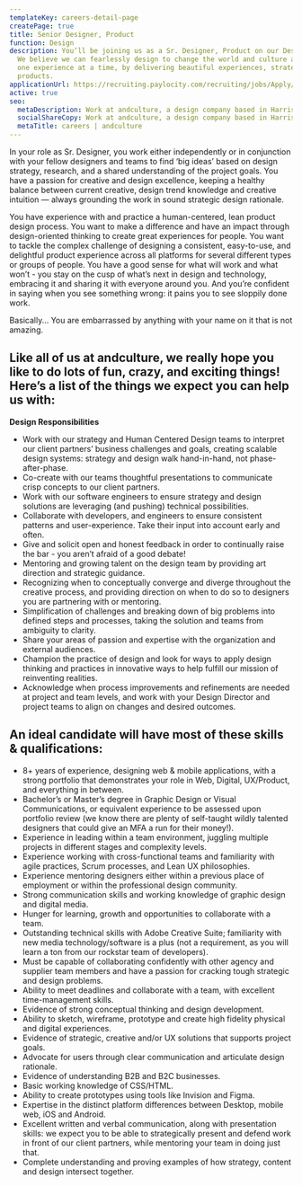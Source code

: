 ```yaml
---
templateKey: careers-detail-page
createPage: true
title: Senior Designer, Product
function: Design
description: You’ll be joining us as a Sr. Designer, Product on our Design team.
  We believe we can fearlessly design to change the world and culture around us,
  one experience at a time, by delivering beautiful experiences, strategies, and
  products.
applicationUrl: https://recruiting.paylocity.com/recruiting/jobs/Apply/499291/andculture-Inc/Sr-Designer-Product
active: true
seo:
  metaDescription: Work at andculture, a design company based in Harrisburg, PA
  socialShareCopy: Work at andculture, a design company based in Harrisburg, PA
  metaTitle: careers | andculture
---
```

In your role as Sr. Designer, you work either independently or in conjunction with your fellow designers and teams to  find ‘big ideas’ based on design strategy, research, and a shared understanding of the project goals. You have a passion for creative and design excellence, keeping a healthy balance between current creative, design trend knowledge and creative intuition — always grounding the work in sound strategic design rationale. 

You have experience with and practice a human-centered, lean product design process. You want to make a difference and have an impact through design-oriented thinking to create great experiences for people. You want to tackle the complex challenge of designing a consistent, easy-to-use, and delightful product experience across all platforms for several different types or groups of people. You have a good sense for what will work and what won’t - you stay on the cusp of what’s next in design and technology, embracing it and sharing it with everyone around you. And you’re confident in saying when you see something wrong: it pains you to see sloppily done work.

Basically... You are embarrassed by anything with your name on it that is not amazing.


## Like all of us at andculture, we really hope you like to do lots of fun, crazy, and exciting things! Here’s a list of the things we expect you can help us with:

**Design Responsibilities**
* Work with our strategy and Human Centered Design teams to interpret our client partners’ business challenges and goals, creating scalable design systems: strategy and design walk hand-in-hand, not phase-after-phase.
* Co-create with our teams thoughtful presentations to communicate crisp concepts to our client partners.
* Work with our software engineers to ensure strategy and design solutions are leveraging (and pushing) technical possibilities.
* Collaborate with developers, and engineers to ensure consistent patterns and user-experience. Take their input into account early and often.
* Give and solicit open and honest feedback in order to continually raise the bar  - you aren’t afraid of a good debate!
* Mentoring and growing talent on the design team by providing art direction and strategic guidance.
* Recognizing when to conceptually converge and diverge throughout the creative process, and providing direction on when to do so to designers you are partnering with or mentoring.
* Simplification of challenges and breaking down of big problems into defined steps and processes, taking the solution and teams from ambiguity to clarity.
* Share your areas of passion and expertise with the organization and external audiences. 
* Champion the practice of design and look for ways to apply design thinking and practices in innovative ways to help fulfill our mission of reinventing realities. 
* Acknowledge when process improvements and refinements are needed at project and team levels, and work with your Design Director and project teams to align on changes and desired outcomes.

## An ideal candidate will have most of these skills & qualifications:

* 8+ years of experience, designing web & mobile applications, with a strong portfolio that demonstrates your role in Web, Digital, UX/Product, and everything in between. 
* Bachelor’s or Master’s degree in Graphic Design or Visual Communications, or equivalent experience to be assessed upon portfolio review (we know there are plenty of self-taught wildly talented designers that could give an MFA a run for their money!).
* Experience in leading within a team environment, juggling multiple projects in different stages and complexity levels.
* Experience working with cross-functional teams and familiarity with agile practices, Scrum processes, and Lean UX philosophies.
* Experience mentoring designers either within a previous place of employment or within the professional design community.
* Strong communication skills and working knowledge of graphic design and digital media.
* Hunger for learning, growth and opportunities to collaborate with a team.
* Outstanding technical skills with Adobe Creative Suite; familiarity with new media technology/software is a plus (not a requirement, as you will learn a ton from our rockstar team of developers).
* Must be capable of collaborating confidently with other agency and supplier team members and have a passion for cracking tough strategic and design problems.
* Ability to meet deadlines and collaborate with a team, with excellent time-management skills.
* Evidence of strong conceptual thinking and design development.
* Ability to sketch, wireframe, prototype and create high fidelity physical and digital experiences.
* Evidence of strategic, creative and/or UX solutions that supports project goals.
* Advocate for users through clear communication and articulate design rationale.
* Evidence of understanding B2B and B2C businesses.
* Basic working knowledge of CSS/HTML.
* Ability to create prototypes using tools like Invision and Figma.
* Expertise in the distinct platform differences between Desktop, mobile web, iOS and Android.
* Excellent written and verbal communication, along with presentation skills: we expect you to be able to strategically present and defend work in front of our client partners, while mentoring your team in doing just that.
* Complete understanding and proving examples of how strategy, content and design intersect together.
